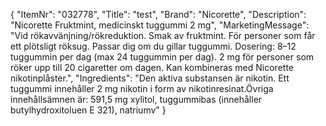 {
  "ItemNr": "032778",
  "Title": "test",
  "Brand": "Nicorette",
  "Description": "Nicorette Fruktmint, medicinskt tuggummi 2 mg",
  "MarketingMessage": "Vid rökavvänjning/rökreduktion. Smak av fruktmint. För personer som får ett plötsligt röksug. Passar dig om du gillar tuggummi. Dosering: 8–12 tuggummin per dag (max 24 tuggummin per dag). 2 mg för personer som röker upp till 20 cigaretter om dagen. Kan kombineras med Nicorette nikotinplåster.",
  "Ingredients": "Den aktiva substansen är nikotin. Ett tuggummi innehåller 2 mg nikotin i form av nikotinresinat.Övriga innehållsämnen är: 591,5 mg xylitol, tuggummibas (innehåller butylhydroxitoluen E 321), natriumv"
}